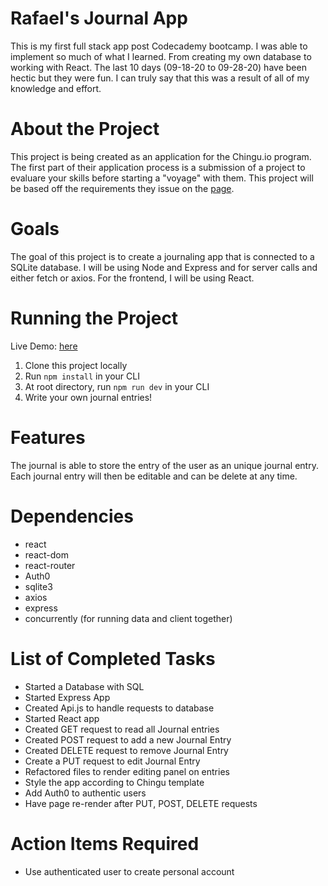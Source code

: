 # Rafael's Journal App

This is my first full stack app post Codecademy bootcamp. I was able to implement so much of what I learned. From creating my own database to working with React. The last 10 days (09-18-20 to 09-28-20) have been hectic but they were fun. I can truly say that this was a result of all of my knowledge and effort.


# About the Project

This project is being created as an application for the Chingu.io program. The first part of their application process is a submission of a project to evaluare your skills before starting a "voyage" with them. This project will be based off the requirements they issue on the [page](https://github.com/chingu-voyages/soloproject-tier3-journal-app).

# Goals

The goal of this project is to create a journaling app that is connected to a SQLite database. I will be using Node and Express and for server calls and either fetch or axios. For the frontend, I will be using React. 

# Running the Project

Live Demo: [here](https://protected-eyrie-07703.herokuapp.com/)

1. Clone this project locally
2. Run `npm install` in your CLI
3. At root directory, run `npm run dev` in your CLI
4. Write your own journal entries!

# Features

The journal is able to store the entry of the user as an unique journal entry. Each journal entry will then be editable and can be delete at any time.

# Dependencies

* react
* react-dom
* react-router
* Auth0
* sqlite3
* axios
* express
* concurrently (for running data and client together)

# List of Completed Tasks

* Started a Database with SQL
* Started Express App
* Created Api.js to handle requests to database
* Started React app
* Created GET request to read all Journal entries
* Created POST request to add a new Journal Entry
* Created DELETE request to remove Journal Entry
* Create a PUT request to edit Journal Entry
* Refactored files to render editing panel on entries
* Style the app according to Chingu template
* Add Auth0 to authentic users
* Have page re-render after PUT, POST, DELETE requests

# Action Items Required

* Use authenticated user to create personal account






